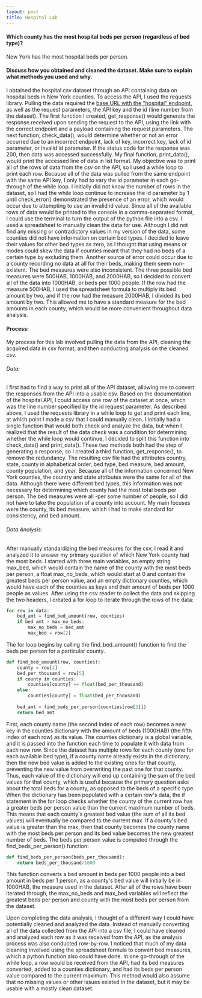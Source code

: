 ```yaml
---
layout: post
title: Hospital Lab
---
```


#### Which county has the most hospital beds per person (regardless of bed type)?

New York has the most hospital beds per person.


#### Discuss how you obtained and cleaned the dataset. Make sure to explain what methods you used and why.

I obtained the hospital.csv dataset through an API containing data on hospital beds in New York counties. To access the API, I used the requests library. Pulling the data required the [base URL with the "hospital" endpoint](https://hm-cs.herokuapp.com/hospital), as well as the request parameters, the API key and the id (line number from the dataset). The first function I created, get_response() would generate the response received upon sending the request to the API, using the link with the correct endpoint and a payload containing the request parameters. The next function, check_data(), would determine whether or not an error occurred due to an incorrect endpoint, lack of key, incorrect key, lack of id parameter, or invalid id parameter. If the status code for the response was 200, then data was accessed successfully. My final function, print_data(), would print the accessed line of data in list format. My objective was to print all of the rows of data from the csv on the API, so I used a while loop to print each row. Because all of the data was pulled from the same endpoint with the same API key, I only had to vary the id parameter in each go-through of the while loop. I initially did not know the number of rows in the dataset, so I had the while loop continue to increase the id parameter by 1 until check_error() demonstrated the presence of an error, which would occur due to attempting to use an invalid id value. Since all of the available rows of data would be printed to the console in a comma-separated format, I could use the terminal to turn the output of the python file into a csv. I used a spreadsheet to manually clean the data for use. Although I did not find any missing or contradictory values in my version of the data, some counties did not have information on certain bed types. I decided to leave their values for other bed types as zero, as I thought that using means or modes could skew the data if counties meant that they had no beds of a certain type by excluding them. Another source of error could occur due to a county recording no data at all for their beds, making them seem non-existent. The bed measures were also inconsistent. The three possible bed measures were 500HAB, 1000HAB, and 2000HAB, so I decided to convert all of the data into 1000HAB, or beds per 1000 people. If the row had the measure 500HAB, I used the spreadsheet formula to multiply its bed amount by two, and if the row had the measure 2000HAB, I divided its bed amount by two. This allowed me to have a standard measure for the bed amounts in each county, which would be more convenient throughout data analysis.

#### Process:

My process for this lab involved pulling the data from the API, cleaning the acquired data in csv format, and then conducting analysis on the cleaned csv. 

###### Data:
I first had to find a way to print all of the API dataset, allowing me to convert the responses from the API into a usable csv. Based on the documentation of the hospital API, I could access one row of the dataset at once, which was the line number specified by the id request parameter. As described above, I used the requests library in a while loop to get and print each line, at which point I made a csv that I could manually clean. I initially had a single function that would both check and analyze the data, but when I realized that the result of the data check was a condition for determining whether the while loop would continue, I decided to split this function into check_data() and print_data(). These two methods both had the step of generating a response, so I created a third function, get_response(), to remove the redundancy. The resulting csv file had the attributes country, state, county in alphabetical order, bed type, bed measure, bed amount, county population, and year. Because all of the information concerned New York counties, the country and state attributes were the same for all of the data. Although there were different bed types, this information was not necessary for determining which county had the most total beds per person. The bed measures were all -per some number of people, so I did not have to take the population of a county into account. My main focuses were the county, its bed measure, which I had to make standard for consistency, and bed amount. 

###### Data Analysis:
After manually standardizing the bed measures for the csv, I read it and analyzed it to answer my primary question of which New York county had the most beds. I started with three main variables, an empty string max_bed, which would contain the name of the county with the most beds per person, a float max_no_beds, which would start at 0 and contain the greatest beds per person value, and an empty dictionary counties, which would have each of the counties as keys and their amount of beds per 1000 people as values. After using the csv reader to collect the data and skipping the two headers, I created a for loop to iterate through the rows of the data:

```python
for row in data:
    bed_amt = find_bed_amount(row, counties)
    if bed_amt > max_no_beds: 
        max_no_beds = bed_amt
        max_bed = row[2]
```
The for loop begins by calling the find_bed_amount() function to find the beds per person for a particular county.

```python
def find_bed_amount(row, counties):
    county = row[2]
    bed_per_thousand = row[5]
    if county in counties: 
        counties[county] += float(bed_per_thousand)
    else:
        counties[county] = float(bed_per_thousand)
        
    bed_amt = find_beds_per_person(counties[row[2]])
    return bed_amt

```
First, each county name (the second index of each row) becomes a new key in the counties dictionary with the amount of beds (1000HAB) (the fifth index of each row) as its value. The counties dictionary is a global variable, and it is passed into the function each time to populate it with data from each new row. Since the dataset has multiple rows for each county (one for each available bed type), if a county name already exists in the dictionary, then the new bed value is added to the existing ones for that county, preventing the new value from overwriting the past one for that county. Thus, each value of the dictionary will end up containing the sum of the bed values for that county, which is useful because the primary question asks about the total beds for a county, as opposed to the beds of a specific type. When the dictionary has been populated with a certain row's data, the if statement in the for loop checks whether the county of the current row has a greater beds per person value than the current maximum number of beds. This means that each county's greatest bed value (the sum of all its bed values) will eventually be compared to the current max. If a county's bed value is greater than the max, then that county becomes the county name with the most beds per person and its bed value becomes the new greatest number of beds. The beds per person value is computed through the find_beds_per_person() function:

```python
def find_beds_per_person(beds_per_thousand):
    return beds_per_thousand/1000
```

This function converts a bed amount in beds per 1000 people into a bed amount in beds per 1 person, as a county's bed value will initially be in 1000HAB, the measure used in the dataset. 
After all of the rows have been iterated through, the max_no_beds and max_bed variables will reflect the greatest beds per person and county with the most beds per person from the dataset.

Upon completing the data analysis, I thought of a different way I could have potentially cleaned and analyzed the data. Instead of manually converting all of the data collected from the API into a csv file, I could have cleaned and analyzed each row as it was received from the API, as the analysis process was also conducted row-by-row. I noticed that much of my data cleaning involved using the spreadsheet formula to convert bed measures, which a python function also could have done. In one go-through of the while loop, a row would be received from the API, had its bed measures converted, added to a counties dictionary, and had its beds per person value compared to the current maximum. This method would also assume that no missing values or other issues existed in the dataset, but it may be usable with a mostly clean dataset.